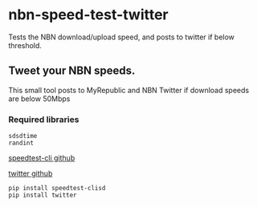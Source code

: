 # nbn-speed-test-twitter
Tests the NBN download/upload speed, and posts to twitter if below threshold.

## Tweet your NBN speeds.
This small tool posts to MyRepublic and NBN Twitter if download speeds are below 50Mbps

### Required libraries
```
sdsdtime
randint
```

[speedtest-cli github](https://github.com/sivel/speedtest-cli)

[twitter github](https://github.com/sixohsix/twitter)
```
pip install speedtest-clisd
pip install twitter
```
